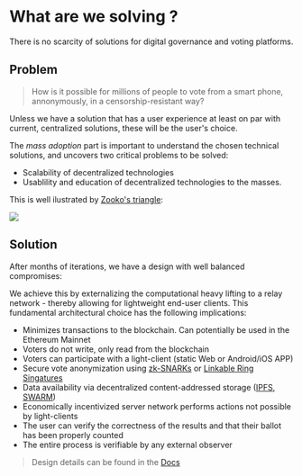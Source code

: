 # What are we solving ?

There is no scarcity of solutions for digital governance and voting platforms.

## Problem

> How is it possible for millions of people to vote from a smart phone, annonymously, in a censorship-resistant way?

Unless we have a solution that has a user experience at least on par with current, centralized solutions, these will be the user's choice.

The _mass adoption_ part is important to understand the chosen technical solutions, and uncovers two critical problems to be solved:

- Scalability of decentralized technologies
- Usablility and education of decentralized technologies to the masses.

This is well ilustrated by [Zooko's triangle](https://en.wikipedia.org/wiki/Zooko%27s_triangle):

![](https://upload.wikimedia.org/wikipedia/commons/thumb/5/5c/Zooko%27s_Triangle.svg/440px-Zooko%27s_Triangle.svg.png)

## Solution

After months of iterations, we have a design with well balanced compromises:

We achieve this by externalizing the computational heavy lifting to a relay network - thereby allowing for lightweight end-user clients. This fundamental architectural choice has the following implications:

- Minimizes transactions to the blockchain. Can potentially be used in the Ethereum Mainnet
- Voters do not write, only read from the blockchain
- Voters can participate with a light-client (static Web or Android/iOS APP)
- Secure vote anonymization using [zk-SNARKs](https://en.wikipedia.org/wiki/Non-interactive_zero-knowledge_proof) or [Linkable Ring Singatures](https://eprint.iacr.org/2004/027.pdf)
- Data availability via decentralized content-addressed storage ([IPFS](https://ipfs.io/), [SWARM](https://swarm-guide.readthedocs.io))
- Economically incentivized server network performs actions not possible by light-clients
- The user can verify the correctness of the results and that their ballot has been properly counted
- The entire process is verifiable by any external observer

> Design details can be found in the [Docs](https://vocdoni.io/docs/#/architecture/general)